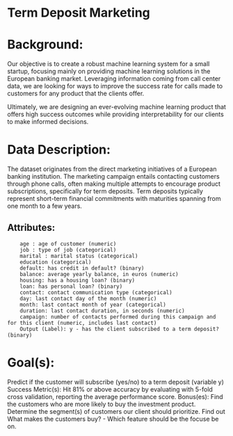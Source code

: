  # Term Deposit Marketing

# Background:

Our objective is to create a robust machine learning system for a small startup, focusing mainly on providing machine learning solutions in the European banking market. Leveraging information coming from call center data, we are looking for ways to improve the success rate for calls made to customers for any product that the clients offer.

Ultimately, we are designing an ever-evolving machine learning product that offers high success outcomes while providing interpretability for our clients to make informed decisions.

# Data Description:
The dataset originates from the direct marketing initiatives of a European banking institution. The marketing campaign entails contacting customers through phone calls, often making multiple attempts to encourage product subscriptions, specifically for term deposits. Term deposits typically represent short-term financial commitments with maturities spanning from one month to a few years.

## Attributes:
    	age : age of customer (numeric)
    	job : type of job (categorical) 
    	marital : marital status (categorical)
    	education (categorical)
    	default: has credit in default? (binary)
    	balance: average yearly balance, in euros (numeric) 
    	housing: has a housing loan? (binary)
    	loan: has personal loan? (binary)
    	contact: contact communication type (categorical) 
    	day: last contact day of the month (numeric)
    	month: last contact month of year (categorical)
    	duration: last contact duration, in seconds (numeric)
    	campaign: number of contacts performed during this campaign and for this client (numeric, includes last contact)
    	Output (Label): y - has the client subscribed to a term deposit? (binary)
     
# Goal(s):
Predict if the customer will subscribe (yes/no) to a term deposit (variable y)
Success Metric(s): Hit 81% or above accuracy by evaluating with 5-fold cross validation, reporting the average performance score.
Bonus(es): Find the customers who are more likely to buy the investment product. Determine the segment(s) of customers our client should prioritize. Find out What makes the customers buy? - Which feature should be the focuse be on.


 

